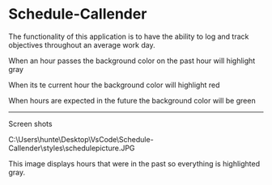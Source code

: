 # Schedule-Callender

The functionality of this application is to have the ability to log and track objectives throughout an average work day.

When an hour passes the background color on the past hour will highlight gray

When its te current hour the background color will highlight red

When hours are expected in the future the background color will be green

------------------------------------------------------------------------------------------------------------------------------------------------

Screen shots


C:\Users\hunte\Desktop\VsCode\Schedule-Callender\styles\schedulepicture.JPG


This image displays hours that were in the past so everything is highlighted gray.
